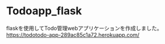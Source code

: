 # Todoapp_flask
flaskを使用してTodo管理webアプリケーションを作成しました。
https://todotodo-app-289ac85c1a72.herokuapp.com/
